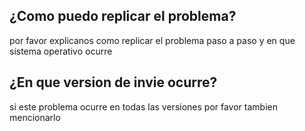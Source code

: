 ## ¿Como puedo replicar el problema?
por favor explicanos como replicar el problema paso a paso y en que sistema operativo ocurre
## ¿En que version de invie ocurre?
si este problema ocurre en todas las versiones por favor tambien mencionarlo
